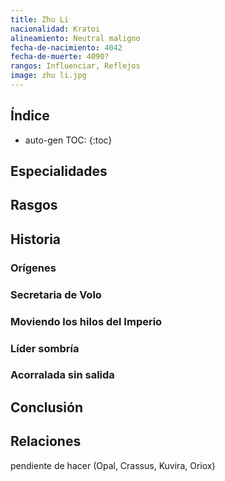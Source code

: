 ```yaml
---
title: Zhu Li
nacionalidad: Kratoi
alineamiento: Neutral maligno
fecha-de-nacimiento: 4042
fecha-de-muerte: 4090?
rangos: Influenciar, Reflejos
image: zhu li.jpg
---
```




## Índice

* auto-gen TOC:
{:toc}





## Especialidades



## Rasgos



## Historia

### Orígenes



### Secretaria de Volo



### Moviendo los hilos del Imperio



### Líder sombría



### Acorralada sin salida



## Conclusión



## Relaciones

pendiente de hacer (Opal, Crassus, Kuvira, Oriox)